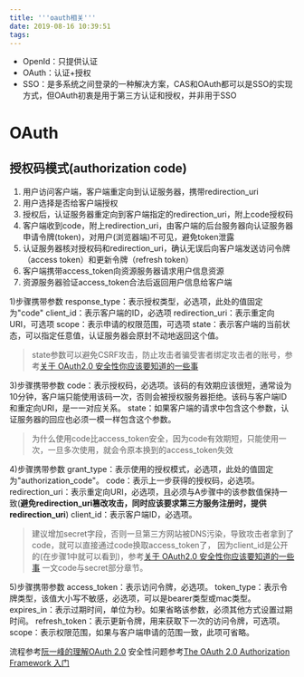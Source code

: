 ```yaml
---
title: '''oauth相关'''
date: 2019-08-16 10:39:51
tags:
---
```


- OpenId：只提供认证
- OAuth：认证+授权
- SSO：是多系统之间登录的一种解决方案，CAS和OAuth都可以是SSO的实现方式，但OAuth初衷是用于第三方认证和授权，并非用于SSO

# OAuth
## 授权码模式(authorization code)
1) 用户访问客户端，客户端重定向到认证服务器，携带redirection_uri
2) 用户选择是否给客户端授权
3) 授权后，认证服务器重定向到客户端指定的redirection_uri，附上code授权码
4) 客户端收到code，附上redirection_uri，由客户端的后台服务器向认证服务器申请令牌(token)，对用户(浏览器端)不可见，避免token泄露
5) 认证服务器核对授权码和redirection_uri，确认无误后向客户端发送访问令牌（access token）和更新令牌（refresh token）
6) 客户端携带access_token向资源服务器请求用户信息资源
7) 资源服务器验证access_token合法后返回用户信息给客户端

1)步骤携带参数
response_type：表示授权类型，必选项，此处的值固定为"code"
client_id：表示客户端的ID，必选项
redirection_uri：表示重定向URI，可选项
scope：表示申请的权限范围，可选项
state：表示客户端的当前状态，可以指定任意值，认证服务器会原封不动地返回这个值。
> state参数可以避免CSRF攻击，防止攻击者骗受害者绑定攻击者的账号，参考[关于 OAuth2.0 安全性你应该要知道的一些事](https://www.chrisyue.com/security-issue-about-oauth-2-0-you-should-know.html)

3)步骤携带参数
code：表示授权码，必选项。该码的有效期应该很短，通常设为10分钟，客户端只能使用该码一次，否则会被授权服务器拒绝。该码与客户端ID和重定向URI，是一一对应关系。
state：如果客户端的请求中包含这个参数，认证服务器的回应也必须一模一样包含这个参数。
> 为什么使用code比access_token安全，因为code有效期短，只能使用一次，一旦多次使用，就会令原本换到的access_token失效

4)步骤携带参数
grant_type：表示使用的授权模式，必选项，此处的值固定为"authorization_code"。
code：表示上一步获得的授权码，必选项。
redirection_uri：表示重定向URI，必选项，且必须与A步骤中的该参数值保持一致(**避免redirection_uri篡改攻击，同时应该要求第三方服务注册时，提供redirection_uri**)
client_id：表示客户端ID，必选项。
> 建议增加secret字段，否则一旦第三方网站被DNS污染，导致攻击者拿到了code，就可以直接通过code换取access_token了，
因为client_id是公开的(在步骤1中就可以看到)，参考[关于 OAuth2.0 安全性你应该要知道的一些事](https://www.chrisyue.com/security-issue-about-oauth-2-0-you-should-know.html)
一文code与secret部分章节。

5)步骤携带参数
access_token：表示访问令牌，必选项。
token_type：表示令牌类型，该值大小写不敏感，必选项，可以是bearer类型或mac类型。
expires_in：表示过期时间，单位为秒。如果省略该参数，必须其他方式设置过期时间。
refresh_token：表示更新令牌，用来获取下一次的访问令牌，可选项。
scope：表示权限范围，如果与客户端申请的范围一致，此项可省略。

流程参考[阮一峰的理解OAuth 2.0](http://www.ruanyifeng.com/blog/2014/05/oauth_2_0.html)
安全性问题参考[The OAuth 2.0 Authorization Framework 入门](http://blog.abandonzhang.me/2017/11/12/OAuth-2-0-Authorization-Framework/#%E5%AE%89%E5%85%A8%E6%80%A7%E8%80%83%E8%99%91%EF%BC%88Security-Considerations%EF%BC%89)